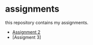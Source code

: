 # assignments
this repository contains my assignments.  
* [Assignment 2](https://github.com/freeklinssen/assignments/blob/master/assignment2.ipynb)
* [Assigment 3]
